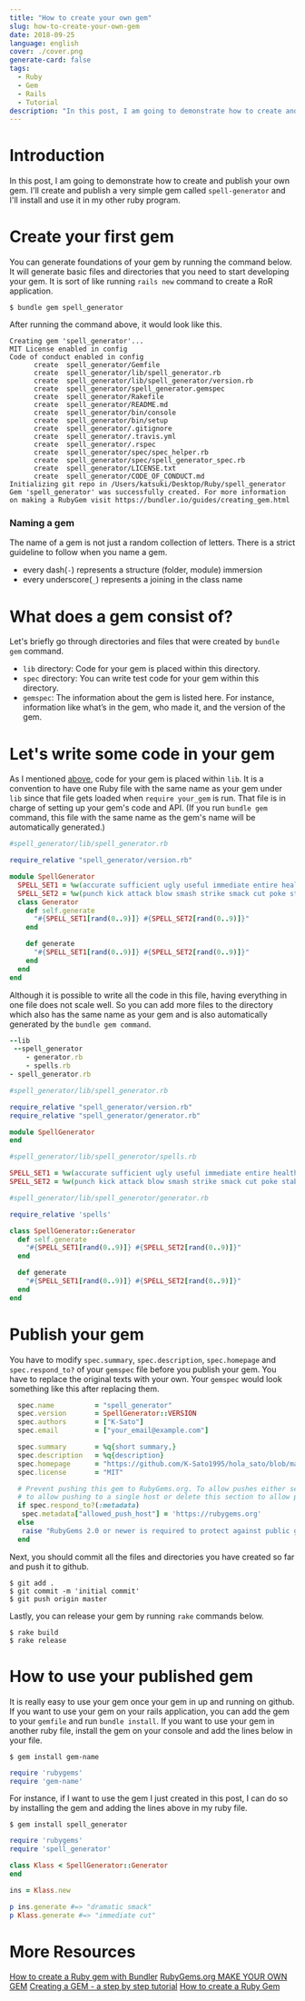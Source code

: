 ```yaml
---
title: "How to create your own gem"
slug: how-to-create-your-own-gem
date: 2018-09-25
language: english
cover: ./cover.png
generate-card: false
tags:
  - Ruby
  - Gem
  - Rails
  - Tutorial
description: "In this post, I am going to demonstrate how to create and publish your own gem.  I'll create and publish a very simple gem called `spell-generator` and I'll install and use it in my other ruby program."
---
```

# Introduction 
 In this post, I am going to demonstrate how to create and publish your own gem.  I'll create and publish a very simple gem called `spell-generator` and I'll install and use it in my other ruby program.

# Create your first gem
 You can generate foundations of your gem by running the command below. It will generate basic files and directories that you need to start developing your gem. It is sort of like running `rails new` command to create a RoR application.

```console
$ bundle gem spell_generator
```

After running the command above, it would look like this.

```console
Creating gem 'spell_generator'...
MIT License enabled in config
Code of conduct enabled in config
      create  spell_generator/Gemfile
      create  spell_generator/lib/spell_generator.rb
      create  spell_generator/lib/spell_generator/version.rb
      create  spell_generator/spell_generator.gemspec
      create  spell_generator/Rakefile
      create  spell_generator/README.md
      create  spell_generator/bin/console
      create  spell_generator/bin/setup
      create  spell_generator/.gitignore
      create  spell_generator/.travis.yml
      create  spell_generator/.rspec
      create  spell_generator/spec/spec_helper.rb
      create  spell_generator/spec/spell_generator_spec.rb
      create  spell_generator/LICENSE.txt
      create  spell_generator/CODE_OF_CONDUCT.md
Initializing git repo in /Users/katsuki/Desktop/Ruby/spell_generator
Gem 'spell_generator' was successfully created. For more information on making a RubyGem visit https://bundler.io/guides/creating_gem.html
```

### Naming a gem
 The name of a gem is not just a random collection of letters. There is a strict guideline to follow when you name a gem. 

- every dash(`-`) represents a structure (folder, module) immersion
- every underscore(`_`) represents a joining in the class name

# What does a gem consist of?
 Let's briefly go through directories and files that were created by `bundle gem` command. 

- `lib` directory: Code for your gem is placed within this directory.
- `spec` directory: You can write test code for your gem within this directory.
- `gemspec`:  The information about the gem is listed here. For instance, information like what’s in the gem, who made it, and the version of the gem.

# Let's write some code in your gem
 As I mentioned [above](#what-does-a-gem-consist-of), code for your gem is placed within `lib`. It is a convention to have one Ruby file with the same name as your gem under `lib` since that file gets loaded when `require your_gem` is run.  That file is in charge of setting up your gem's code and API. (If you run `bundle gem` command, this file with the same name as the gem's name will be automatically generated.)

```ruby
#spell_generator/lib/spell_generator.rb

require_relative "spell_generator/version.rb"

module SpellGenerator
  SPELL_SET1 = %w(accurate sufficient ugly useful immediate entire healthy hot efficient dramatic)
  SPELL_SET2 = %w(punch kick attack blow smash strike smack cut poke stab)
  class Generator
    def self.generate
      "#{SPELL_SET1[rand(0..9)]} #{SPELL_SET2[rand(0..9)]}"
    end

    def generate
      "#{SPELL_SET1[rand(0..9)]} #{SPELL_SET2[rand(0..9)]}"
    end
  end
end
```
 Although it is possible to write all the code in this file, having everything in one file does not scale well. So you can add more files to the directory which also has the same name as your gem and is also automatically generated by the `bundle gem command`. 

```ruby
--lib
 --spell_generator
    - generator.rb
    - spells.rb
- spell_generator.rb
```

```ruby
#spell_generator/lib/spell_generator.rb

require_relative "spell_generator/version.rb"
require_relative "spell_generator/generator.rb"

module SpellGenerator
end
```

```ruby
#spell_generator/lib/spell_generotor/spells.rb

SPELL_SET1 = %w(accurate sufficient ugly useful immediate entire healthy hot efficient dramatic)
SPELL_SET2 = %w(punch kick attack blow smash strike smack cut poke stab)
```

```ruby
#spell_generator/lib/spell_generotor/generator.rb

require_relative 'spells'

class SpellGenerator::Generator
  def self.generate
    "#{SPELL_SET1[rand(0..9)]} #{SPELL_SET2[rand(0..9)]}"
  end

  def generate
    "#{SPELL_SET1[rand(0..9)]} #{SPELL_SET2[rand(0..9)]}"
  end
end
```

# Publish your gem
 You have to modify `spec.summary`, `spec.description`, `spec.homepage` and `spec.respond_to?` of your `gemspec` file before you publish your gem. You have to replace the original texts with your own. Your `gemspec` would look something like this after replacing them.
 
```ruby
  spec.name          = "spell_generator"
  spec.version       = SpellGenerator::VERSION
  spec.authors       = ["K-Sato"]
  spec.email         = ["your_email@example.com"]

  spec.summary       = %q{short summary,}
  spec.description   = %q{description}
  spec.homepage      = "https://github.com/K-Sato1995/hola_sato/blob/master/spell_generator.gemspec"
  spec.license       = "MIT"

  # Prevent pushing this gem to RubyGems.org. To allow pushes either set the 'allowed_push_host'
  # to allow pushing to a single host or delete this section to allow pushing to any host.
  if spec.respond_to?(:metadata)
   spec.metadata["allowed_push_host"] = 'https://rubygems.org'
  else
   raise "RubyGems 2.0 or newer is required to protect against public gem pushes."
  end
```

 Next, you should commit all the files and directories you have created so far and push it to github.

```console
$ git add .
$ git commit -m 'initial commit'
$ git push origin master
```

Lastly, you can release your gem by running `rake` commands below.

```console
$ rake build 
$ rake release
```

# How to use your published gem
 It is really easy to use your gem once your gem in up and running on github. If you want to use your gem on your rails application, you can add the gem to your `gemfile` and run `bundle install`. 
 If you want to use your gem in another ruby file, install the gem on your console and add the lines below in your file.

```console 
$ gem install gem-name
```

```ruby
require 'rubygems'
require 'gem-name'
```
 For instance, if I want to use the gem I just created in this post, I can do so by installing the gem and adding the lines above in my ruby file.

```console
$ gem install spell_generator
```

```ruby
require 'rubygems'
require 'spell_generator'

class Klass < SpellGenerator::Generator
end

ins = Klass.new

p ins.generate #=> "dramatic smack"
p Klass.generate #=> "immediate cut"
```

# More Resources
[How to create a Ruby gem with Bundler](https://bundler.io/v1.16/guides/creating_gem.html)
[RubyGems.org MAKE YOUR OWN GEM](https://guides.rubygems.org/make-your-own-gem/)
[Creating a GEM - a step by step tutorial](https://www.netguru.co/blog/creating-a-gem-a-step-by-step-tutorial)
[How to create a Ruby Gem](https://www.railscarma.com/blog/technical-articles/how-to-create-a-ruby-gem/)

